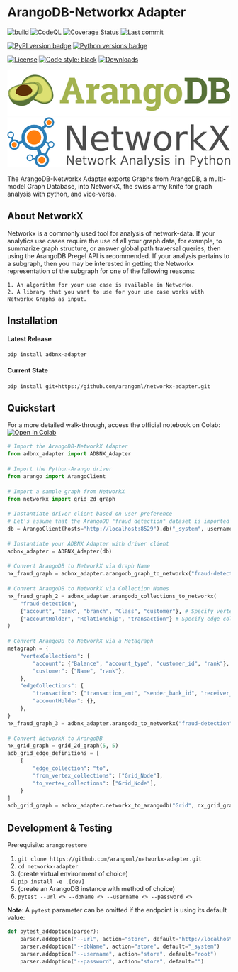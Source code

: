 # ArangoDB-Networkx Adapter
[![build](https://github.com/arangoml/networkx-adapter/actions/workflows/build.yml/badge.svg?branch=master)](https://github.com/arangoml/networkx-adapter/actions/workflows/build.yml)
[![CodeQL](https://github.com/arangoml/networkx-adapter/actions/workflows/analyze.yml/badge.svg?branch=master)](https://github.com/arangoml/networkx-adapter/actions/workflows/analyze.yml)
[![Coverage Status](https://coveralls.io/repos/github/arangoml/networkx-adapter/badge.svg?branch=master)](https://coveralls.io/github/arangoml/networkx-adapter)
[![Last commit](https://img.shields.io/github/last-commit/arangoml/networkx-adapter)](https://github.com/arangoml/networkx-adapter/commits/master)

[![PyPI version badge](https://img.shields.io/pypi/v/adbnx-adapter?color=3775A9&style=for-the-badge&logo=pypi&logoColor=FFD43B)](https://pypi.org/project/adbnx-adapter/)
[![Python versions badge](https://img.shields.io/pypi/pyversions/adbnx-adapter?color=3776AB&style=for-the-badge&logo=python&logoColor=FFD43B)](https://pypi.org/project/adbnx-adapter/)

[![License](https://img.shields.io/github/license/arangoml/networkx-adapter?color=9E2165&style=for-the-badge)](https://github.com/arangoml/networkx-adapter/blob/master/LICENSE)
[![Code style: black](https://img.shields.io/static/v1?style=for-the-badge&label=code%20style&message=black&color=black)](https://github.com/psf/black)
[![Downloads](https://img.shields.io/badge/dynamic/json?style=for-the-badge&color=282661&label=Downloads&query=total_downloads&url=https://api.pepy.tech/api/projects/adbnx-adapter)](https://pepy.tech/project/adbnx-adapter)

<a href="https://www.arangodb.com/" rel="arangodb.com">![](./examples/assets/logos/ArangoDB_logo.png)</a>
<a href="https://networkx.org/" rel="networkx.org">![](./examples/assets/logos/networkx_logo.svg)</a>

The ArangoDB-Networkx Adapter exports Graphs from ArangoDB, a multi-model Graph Database, into NetworkX, the swiss army knife for graph analysis with python, and vice-versa.



## About NetworkX

Networkx is a commonly used tool for analysis of network-data. If your analytics use cases require the use of all your graph data, for example, to summarize graph structure, or answer global path traversal queries, then using the ArangoDB Pregel API is recommended. If your analysis pertains to a subgraph, then you may be interested in getting the Networkx representation of the subgraph for one of the following reasons:

    1. An algorithm for your use case is available in Networkx.
    2. A library that you want to use for your use case works with Networkx Graphs as input.


## Installation

#### Latest Release
```
pip install adbnx-adapter
```
#### Current State
```
pip install git+https://github.com/arangoml/networkx-adapter.git
```


##  Quickstart

For a more detailed walk-through, access the official notebook on Colab: <a href="https://colab.research.google.com/github/arangoml/networkx-adapter/blob/master/examples/ArangoDB_NetworkX_Adapter.ipynb" target="_parent"><img src="https://colab.research.google.com/assets/colab-badge.svg" alt="Open In Colab"/></a>

```py
# Import the ArangoDB-NetworkX Adapter
from adbnx_adapter import ADBNX_Adapter

# Import the Python-Arango driver
from arango import ArangoClient

# Import a sample graph from NetworkX
from networkx import grid_2d_graph

# Instantiate driver client based on user preference
# Let's assume that the ArangoDB "fraud detection" dataset is imported to this endpoint for example purposes
db = ArangoClient(hosts="http://localhost:8529").db("_system", username="root", password="openSesame")

# Instantiate your ADBNX Adapter with driver client
adbnx_adapter = ADBNX_Adapter(db)

# Convert ArangoDB to NetworkX via Graph Name
nx_fraud_graph = adbnx_adapter.arangodb_graph_to_networkx("fraud-detection")

# Convert ArangoDB to NetworkX via Collection Names
nx_fraud_graph_2 = adbnx_adapter.arangodb_collections_to_networkx(
    "fraud-detection", 
    {"account", "bank", "branch", "Class", "customer"}, # Specify vertex collections
    {"accountHolder", "Relationship", "transaction"} # Specify edge collections
)

# Convert ArangoDB to NetworkX via a Metagraph
metagraph = {
    "vertexCollections": {
        "account": {"Balance", "account_type", "customer_id", "rank"},
        "customer": {"Name", "rank"},
    },
    "edgeCollections": {
        "transaction": {"transaction_amt", "sender_bank_id", "receiver_bank_id"},
        "accountHolder": {},
    },
}
nx_fraud_graph_3 = adbnx_adapter.arangodb_to_networkx("fraud-detection", metagraph)

# Convert NetworkX to ArangoDB
nx_grid_graph = grid_2d_graph(5, 5)
adb_grid_edge_definitions = [
    {
        "edge_collection": "to",
        "from_vertex_collections": ["Grid_Node"],
        "to_vertex_collections": ["Grid_Node"],
    }
]
adb_grid_graph = adbnx_adapter.networkx_to_arangodb("Grid", nx_grid_graph, adb_grid_edge_definitions)
```

##  Development & Testing

Prerequisite: `arangorestore`

1. `git clone https://github.com/arangoml/networkx-adapter.git`
2. `cd networkx-adapter`
3. (create virtual environment of choice)
4. `pip install -e .[dev]`
5. (create an ArangoDB instance with method of choice)
6. `pytest --url <> --dbName <> --username <> --password <>`

**Note**: A `pytest` parameter can be omitted if the endpoint is using its default value:
```python
def pytest_addoption(parser):
    parser.addoption("--url", action="store", default="http://localhost:8529")
    parser.addoption("--dbName", action="store", default="_system")
    parser.addoption("--username", action="store", default="root")
    parser.addoption("--password", action="store", default="")
```
